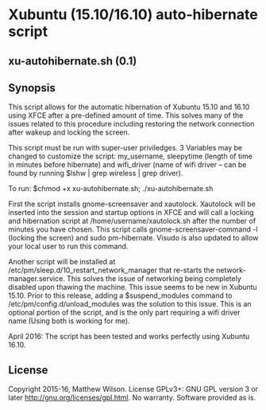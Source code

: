 # Xubuntu (15.10/16.10) auto-hibernate script

## xu-autohibernate.sh (0.1)

## Synopsis

This script allows for the automatic hibernation of Xubuntu 15.10 and 16.10 using XFCE after a pre-defined amount of time. This solves many of the issues related to this procedure including restoring the network connection after wakeup and locking the screen.

This script must be run with super-user priviledges. 3 Variables may be changed to customize the script: my_username, sleepytime (length of time in minutes before hibernate) and wifi_driver (name of wifi driver – can be found by running $lshw | grep wireless | grep driver). 

To run: $chmod +x xu-autohibernate.sh; ./xu-autohibernate.sh

First the script installs gnome-screensaver and xautolock. Xautolock will be inserted into the session and startup options in XFCE and will call a locking and hibernation script at /home/username/xautolock.sh after the number of minutes you have chosen. This script calls gnome-screensaver-command -l (locking the screen) and sudo pm-hibernate. Visudo is also updated to allow your local user to run this command. 

Another script will be installed at /etc/pm/sleep.d/10_restart_network_manager that re-starts the network-manager.service. This solves the issue of networking being completely disabled upon thawing the machine. This issue seems to be new in Xubuntu 15.10. Prior to this release, adding a $suspend_modules command to /etc/pm/config.d/unload_modules was the solution to this issue. This is an optional portion of the script, and is the only part requiring a wifi driver name (Using both is working for me).

April 2016: The script has been tested and works perfectly using Xubuntu 16.10.

## License

Copyright 2015-16, Matthew Wilson.
License GPLv3+: GNU GPL version 3 or later http://gnu.org/licenses/gpl.html.
No warranty. Software provided as is.
